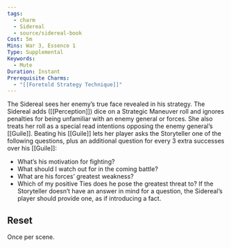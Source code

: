 ```yaml
---
tags:
  - charm
  - Sidereal
  - source/sidereal-book
Cost: 5m
Mins: War 3, Essence 1
Type: Supplemental
Keywords:
  - Mute
Duration: Instant
Prerequisite Charms:
  - "[[Foretold Strategy Technique]]"
---
```

The Sidereal sees her enemy’s true face revealed in his strategy. The Sidereal adds ([[Perception]]) dice on a Strategic Maneuver roll and ignores penalties for being unfamiliar with an enemy general or forces. She also treats her roll as a special read intentions opposing the enemy general’s [[Guile]]. Beating his [[Guile]] lets her player asks the Storyteller one of the following questions, plus an additional question for every 3 extra successes over his [[Guile]]: 
-  What’s his motivation for fighting? 
-  What should I watch out for in the coming battle? 
-  What are his forces’ greatest weakness? 
-  Which of my positive Ties does he pose the greatest threat to? If the Storyteller doesn’t have an answer in mind for a question, the Sidereal’s player should provide one, as if introducing a fact. 
## Reset
Once per scene.